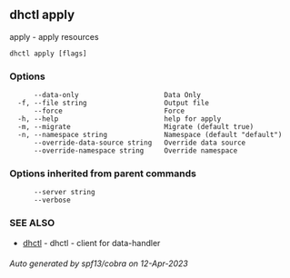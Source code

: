 ## dhctl apply

apply - apply resources

```
dhctl apply [flags]
```

### Options

```
      --data-only                     Data Only
  -f, --file string                   Output file
      --force                         Force
  -h, --help                          help for apply
  -m, --migrate                       Migrate (default true)
  -n, --namespace string              Namespace (default "default")
      --override-data-source string   Override data source
      --override-namespace string     Override namespace
```

### Options inherited from parent commands

```
      --server string   
      --verbose         
```

### SEE ALSO

* [dhctl](dhctl.md)	 - dhctl - client for data-handler

###### Auto generated by spf13/cobra on 12-Apr-2023
